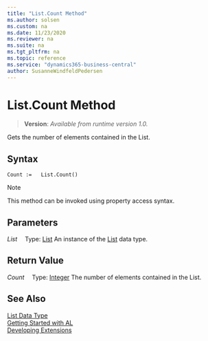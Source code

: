 ```yaml
---
title: "List.Count Method"
ms.author: solsen
ms.custom: na
ms.date: 11/23/2020
ms.reviewer: na
ms.suite: na
ms.tgt_pltfrm: na
ms.topic: reference
ms.service: "dynamics365-business-central"
author: SusanneWindfeldPedersen
---
```

[//]: # (START>DO_NOT_EDIT)
[//]: # (IMPORTANT:Do not edit any of the content between here and the END>DO_NOT_EDIT.)
[//]: # (Any modifications should be made in the .xml files in the ModernDev repo.)
# List.Count Method
> **Version**: _Available from runtime version 1.0._

Gets the number of elements contained in the List.


## Syntax
```
Count :=   List.Count()
```
> [!NOTE]
> This method can be invoked using property access syntax.

## Parameters
*List*
&emsp;Type: [List](list-data-type.md)
An instance of the [List](list-data-type.md) data type.

## Return Value
*Count*
&emsp;Type: [Integer](../integer/integer-data-type.md)
The number of elements contained in the List.


[//]: # (IMPORTANT: END>DO_NOT_EDIT)
## See Also
[List Data Type](list-data-type.md)  
[Getting Started with AL](../../devenv-get-started.md)  
[Developing Extensions](../../devenv-dev-overview.md)